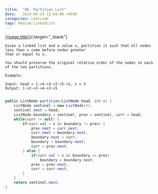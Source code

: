 ```yaml
---
title:  "86. Partition List"
date:   2019-05-29 12:04:00 +0930
categories: Leetcode
tags: Medium LinkedList
---
```


[{{page.title}}](https://leetcode.com/problems/partition-list/){:target="_blank"}


    Given a linked list and a value x, partition it such that all nodes less than x come before nodes greater
    than or equal to x.

    You should preserve the original relative order of the nodes in each of the two partitions.

    Example:

    Input: head = 1->4->3->2->5->2, x = 3
    Output: 1->2->2->4->3->5

```java

public ListNode partition(ListNode head, int x) {
    ListNode sentinel = new ListNode(0);
    sentinel.next = head;
    ListNode boundary = sentinel, prev = sentinel, curr = head;
    while(curr != null) {
        if(curr.val < x && boundary != prev) {
            prev.next = curr.next;
            curr.next = boundary.next;
            boundary.next = curr;
            boundary = boundary.next;
            curr = prev.next;
        } else {
            if(curr.val < x && boundary == prev)
                boundary = boundary.next;
            prev = prev.next;
            curr = curr.next;
        }
    }
    return sentinel.next;
}
```
